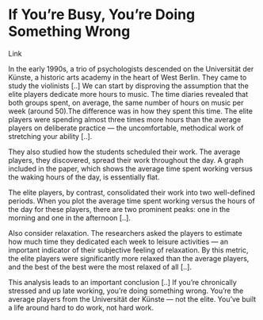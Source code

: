 # If You’re Busy, You’re Doing Something Wrong

Link

In the early 1990s, a trio of psychologists descended on the Universität der Künste, a historic arts academy in the heart of West Berlin. They came to study the violinists [..] We can start by disproving the assumption that the elite players dedicate more hours to music. The time diaries revealed that both groups spent, on average, the same number of hours on music per week (around 50).The difference was in how they spent this time. The elite players were spending almost three times more hours than the average players on deliberate practice — the uncomfortable, methodical work of stretching your ability [..].

They also studied how the students scheduled their work. The average players, they discovered, spread their work throughout the day. A graph included in the paper, which shows the average time spent working versus the waking hours of the day, is essentially flat.

The elite players, by contrast, consolidated their work into two well-defined periods. When you plot the average time spent working versus the hours of the day for these players, there are two prominent peaks: one in the morning and one in the afternoon [..].

Also consider relaxation. The researchers asked the players to estimate how much time they dedicated each week to leisure activities — an important indicator of their subjective feeling of relaxation. By this metric, the elite players were significantly more relaxed than the average players, and the best of the best were the most relaxed of all [..].

This analysis leads to an important conclusion [..] If you’re chronically stressed and up late working, you’re doing something wrong. You’re the average players from the Universität der Künste — not the elite. You’ve built a life around hard to do work, not hard work.
